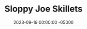 ---
layout: post
title:  "Sloppy Joe Skillets"
date:   2023-09-19 00:00:00 -05000
categories: 
- Recipes
- Ground Meat
permalink: /recipes/sloppy-joe
image: /assets/Food/Ground Meat/Sloppy Joe/sloppy-joe.jpg
ing: sloppyjoe-ing
facts: sloppyjoe-facts
Prep: 20
Rest: 
Cook: 20
Source1: 
Source2: 
Description: Sloppy joes are an American classic, and this variation removes the sugar filled ketchup and adds some more vegetables as well. These go great on a plate with a side of rice, or even better on a sandwich.
Instructions: 
- Finely chop the peppers and onions.  Place a medium skillet over medium heat with oil. When the pan is hot, add onions and peppers. Sauté, stirring occasionally<br><br>

- Meanwhile, in a large skillet with oil, brown the meat. When the meat is nearly done, add the garlic and cook until fragrant<br><br>

- To the meat mixture, add the vegetables, tomato paste, water, mustard, vinegar, paprika, salt, and pepper. Stir well to combine. Cook covered over medium-low heat (about 10 minutes) until hot and ground meat is cooked through and peppers are tender<br><br>

- Season with additional salt and pepper to taste.
---